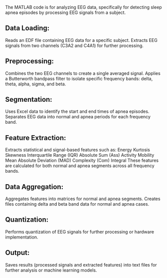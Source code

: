 The MATLAB code is for analyzing EEG data, specifically for detecting sleep apnea episodes by processing EEG signals from a subject.

## Data Loading:

Reads an EDF file containing EEG data for a specific subject.
Extracts EEG signals from two channels (C3A2 and C4A1) for further processing.

## Preprocessing:

Combines the two EEG channels to create a single averaged signal.
Applies a Butterworth bandpass filter to isolate specific frequency bands: delta, theta, alpha, sigma, and beta.

## Segmentation:

Uses Excel data to identify the start and end times of apnea episodes.
Separates EEG data into normal and apnea periods for each frequency band.

## Feature Extraction:

Extracts statistical and signal-based features such as:
Energy
Kurtosis
Skewness
Interquartile Range (IQR)
Absolute Sum (Ass)
Activity
Mobility
Mean Absolute Deviation (MAD)
Complexity (Com)
Integral
These features are calculated for both normal and apnea segments across all frequency bands.

## Data Aggregation:

Aggregates features into matrices for normal and apnea segments.
Creates files containing delta and beta band data for normal and apnea cases.

## Quantization:

Performs quantization of EEG signals for further processing or hardware implementation.

## Output:

Saves results (processed signals and extracted features) into text files for further analysis or machine learning models.
